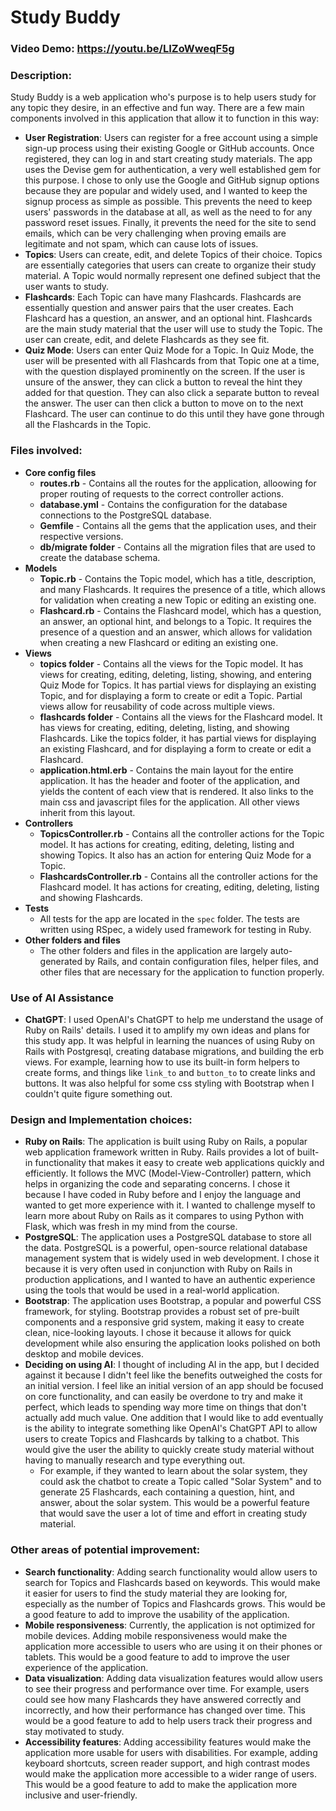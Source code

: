 # Study Buddy

### Video Demo: https://youtu.be/LIZoWweqF5g

### Description:
Study Buddy is a web application who's purpose is to help users study for any topic they desire, in an effective and fun way. There are a few main components involved in this application that allow it to function in this way:
- **User Registration**: Users can register for a free account using a simple sign-up process using their existing Google or GitHub accounts. Once registered, they can log in and start creating study materials. The app uses the Devise gem for authentication, a very well established gem for this purpose. I chose to only use the Google and GitHub signup options because they are popular and widely used, and I wanted to keep the signup process as simple as possible. This prevents the need to keep users' passwords in the database at all, as well as the need to for any password reset issues. Finally, it prevents the need for the site to send emails, which can be very challenging when proving emails are legitimate and not spam, which can cause lots of issues.
- **Topics**: Users can create, edit, and delete Topics of their choice. Topics are essentially categories that users can create to organize their study material. A Topic would normally represent one defined subject that the user wants to study.
- **Flashcards**: Each Topic can have many Flashcards. Flashcards are essentially question and answer pairs that the user creates. Each Flashcard has a question, an answer, and an optional hint. Flashcards are the main study material that the user will use to study the Topic. The user can create, edit, and delete Flashcards as they see fit.
- **Quiz Mode**: Users can enter Quiz Mode for a Topic. In Quiz Mode, the user will be presented with all Flashcards from that Topic one at a time, with the question displayed prominently on the screen. If the user is unsure of the answer, they can click a button to reveal the hint they added for that question. They can also click a separate button to reveal the answer. The user can then click a button to move on to the next Flashcard. The user can continue to do this until they have gone through all the Flashcards in the Topic.
### Files involved:
- **Core config files**
  - **routes.rb** - Contains all the routes for the application, alloowing for proper routing of requests to the correct controller actions.
  - **database.yml** - Contains the configuration for the database connections to the PostgreSQL database.
  - **Gemfile** - Contains all the gems that the application uses, and their respective versions.
  - **db/migrate folder** - Contains all the migration files that are used to create the database schema.
- **Models**
  - **Topic.rb** - Contains the Topic model, which has a title, description, and many Flashcards. It requires the presence of a title, which allows for validation when creating a new Topic or editing an existing one.
  - **Flashcard.rb** - Contains the Flashcard model, which has a question, an answer, an optional hint, and belongs to a Topic. It requires the presence of a question and an answer, which allows for validation when creating a new Flashcard or editing an existing one.
- **Views**
  - **topics folder** - Contains all the views for the Topic model. It has views for creating, editing, deleting, listing, showing, and entering Quiz Mode for Topics. It has partial views for displaying an existing Topic, and for displaying a form to create or edit a Topic. Partial views allow for reusability of code across multiple views.
  - **flashcards folder** - Contains all the views for the Flashcard model. It has views for creating, editing, deleting, listing, and showing Flashcards. Like the topics folder, it has partial views for displaying an existing Flashcard, and for displaying a form to create or edit a Flashcard.
  - **application.html.erb** - Contains the main layout for the entire application. It has the header and footer of the application, and yields the content of each view that is rendered. It also links to the main css and javascript files for the application. All other views inherit from this layout.
- **Controllers**
  - **TopicsController.rb** - Contains all the controller actions for the Topic model. It has actions for creating, editing, deleting, listing and showing Topics. It also has an action for entering Quiz Mode for a Topic.
  - **FlashcardsController.rb** - Contains all the controller actions for the Flashcard model. It has actions for creating, editing, deleting, listing and showing Flashcards.
- **Tests**
  - All tests for the app are located in the `spec` folder. The tests are written using RSpec, a widely used framework for testing in Ruby. 
- **Other folders and files**
  - The other folders and files in the application are largely auto-generated by Rails, and contain configuration files, helper files, and other files that are necessary for the application to function properly.

### Use of AI Assistance
- **ChatGPT**: I used OpenAI's ChatGPT to help me understand the usage of Ruby on Rails' details. I used it to amplify my own ideas and plans for this study app. It was helpful in learning the nuances of using Ruby on Rails with Postgresql, creating database migrations, and building the erb views. For example, learning how to use its built-in form helpers to create forms, and things like `link_to` and `button_to` to create links and buttons. It was also helpful for some css styling with Bootstrap when I couldn't quite figure something out.

### Design and Implementation choices:
- **Ruby on Rails**: The application is built using Ruby on Rails, a popular web application framework written in Ruby. Rails provides a lot of built-in functionality that makes it easy to create web applications quickly and efficiently. It follows the MVC (Model-View-Controller) pattern, which helps in organizing the code and separating concerns. I chose it because I have coded in Ruby before and I enjoy the language and wanted to get more experience with it. I wanted to challenge myself to learn more about Ruby on Rails as it compares to using Python with Flask, which was fresh in my mind from the course.
- **PostgreSQL**: The application uses a PostgreSQL database to store all the data. PostgreSQL is a powerful, open-source relational database management system that is widely used in web development. I chose it because it is very often used in conjunction with Ruby on Rails in production applications, and I wanted to have an authentic experience using the tools that would be used in a real-world application.
- **Bootstrap**: The application uses Bootstrap, a popular and powerful CSS framework, for styling. Bootstrap provides a robust set of pre-built components and a responsive grid system, making it easy to create clean, nice-looking layouts. I chose it because it allows for quick development while also ensuring the application looks polished on both desktop and mobile devices.
- **Deciding on using AI**: I thought of including AI in the app, but I decided against it because I didn't feel like the benefits outweighed the costs for an initial version. I feel like an initial version of an app should be focused on core functionality, and can easily be overdone to try and make it perfect, which leads to spending way more time on things that don't actually add much value. One addition that I would like to add eventually is the ability to integrate something like OpenAI's ChatGPT API to allow users to create Topics and Flashcards by talking to a chatbot. This would give the user the ability to quickly create study material without having to manually research and type everything out.
  - For example, if they wanted to learn about the solar system, they could ask the chatbot to create a Topic called "Solar System" and to generate 25 Flashcards, each containing a question, hint, and answer, about the solar system. This would be a powerful feature that would save the user a lot of time and effort in creating study material.

### Other areas of potential improvement:
- **Search functionality**: Adding search functionality would allow users to search for Topics and Flashcards based on keywords. This would make it easier for users to find the study material they are looking for, especially as the number of Topics and Flashcards grows. This would be a good feature to add to improve the usability of the application.
- **Mobile responsiveness**: Currently, the application is not optimized for mobile devices. Adding mobile responsiveness would make the application more accessible to users who are using it on their phones or tablets. This would be a good feature to add to improve the user experience of the application.
- **Data visualization**: Adding data visualization features would allow users to see their progress and performance over time. For example, users could see how many Flashcards they have answered correctly and incorrectly, and how their performance has changed over time. This would be a good feature to add to help users track their progress and stay motivated to study.
- **Accessibility features**: Adding accessibility features would make the application more usable for users with disabilities. For example, adding keyboard shortcuts, screen reader support, and high contrast modes would make the application more accessible to a wider range of users. This would be a good feature to add to make the application more inclusive and user-friendly.
